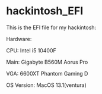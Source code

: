 # hackintosh_EFI
This is the EFI file for my hackintosh:

Hardware:

CPU: Intel i5 10400F

Main: Gigabyte B560M Aorus Pro

VGA: 6600XT Phantom Gaming D

OS Version: MacOS 13.1(ventura)
